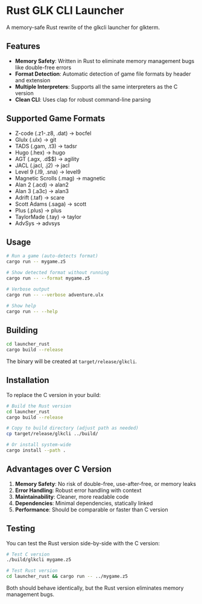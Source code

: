 # Rust GLK CLI Launcher

A memory-safe Rust rewrite of the glkcli launcher for glkterm.

## Features

- **Memory Safety**: Written in Rust to eliminate memory management bugs like double-free errors
- **Format Detection**: Automatic detection of game file formats by header and extension
- **Multiple Interpreters**: Supports all the same interpreters as the C version
- **Clean CLI**: Uses clap for robust command-line parsing

## Supported Game Formats

- Z-code (.z1-.z8, .dat) → bocfel
- Glulx (.ulx) → git  
- TADS (.gam, .t3) → tadsr
- Hugo (.hex) → hugo
- AGT (.agx, .d$$) → agility
- JACL (.jacl, .j2) → jacl
- Level 9 (.l9, .sna) → level9
- Magnetic Scrolls (.mag) → magnetic
- Alan 2 (.acd) → alan2
- Alan 3 (.a3c) → alan3
- Adrift (.taf) → scare
- Scott Adams (.saga) → scott
- Plus (.plus) → plus
- TaylorMade (.tay) → taylor
- AdvSys → advsys

## Usage

```bash
# Run a game (auto-detects format)
cargo run -- mygame.z5

# Show detected format without running
cargo run -- --format mygame.z5

# Verbose output
cargo run -- --verbose adventure.ulx

# Show help
cargo run -- --help
```

## Building

```bash
cd launcher_rust
cargo build --release
```

The binary will be created at `target/release/glkcli`.

## Installation

To replace the C version in your build:

```bash
# Build the Rust version
cd launcher_rust
cargo build --release

# Copy to build directory (adjust path as needed)
cp target/release/glkcli ../build/

# Or install system-wide
cargo install --path .
```

## Advantages over C Version

1. **Memory Safety**: No risk of double-free, use-after-free, or memory leaks
2. **Error Handling**: Robust error handling with context
3. **Maintainability**: Cleaner, more readable code
4. **Dependencies**: Minimal dependencies, statically linked
5. **Performance**: Should be comparable or faster than C version

## Testing

You can test the Rust version side-by-side with the C version:

```bash
# Test C version
./build/glkcli mygame.z5

# Test Rust version  
cd launcher_rust && cargo run -- ../mygame.z5
```

Both should behave identically, but the Rust version eliminates memory management bugs.

